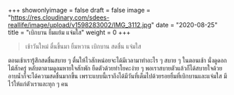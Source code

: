 +++
showonlyimage = false
draft = false
image = "https://res.cloudinary.com/sdees-reallife/image/upload/v1598283002/IMG_3112.jpg"
date = "2020-08-25"
title = "เบิกบาน ยิ้มแย้ม แจ่มใส"
weight = 0
+++
> เช้าวันใหม่ ตื่นขึ้นมา ยิ้มหวาน เบิกบาน สดชื่น แจ่มใส

ตอนเช้าเรารู้สึกสดชื่นสบาย ๆ ตื่นให้ไวสักหน่อยจะได้มีเวลามาทำอะไร ๆ สบาย ๆ ในตอนเช้า นั่งดูดอกไม้สักครู่ หลับตาตามดูลมหายใจสักพัก ยืดตัวด้วยท่าโยคะง่าย ๆ พอเราสบายตัวแล้วก็ได้สบายใจด้วย อาบน้ำก็จะได้ความสดชื่นมากขึ้น เพราะแบบนี้เราถึงได้มีวันที่เต็มไปด้วยรอยยิ้มที่เบิกบานและแจ่มใส มีไว้ให้แก่ตัวเราและทุก ๆ คน
